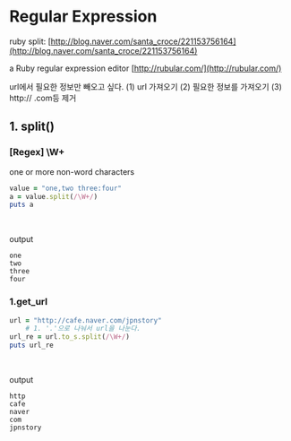 # Regular Expression

ruby split: [http://blog.naver.com/santa_croce/221153756164](http://blog.naver.com/santa_croce/221153756164) <br>

a Ruby regular expression editor [http://rubular.com/](http://rubular.com/) <br>

url에서 필요한 정보만 빼오고 싶다. 
(1) url 가져오기
(2) 필요한 정보를 가져오기
(3) http:// .com등 제거

## 1. split()

### [Regex] \W+ 
one or more non-word characters

```ruby
value = "one,two three:four"
a = value.split(/\W+/)
puts a
```
<br>

output

```
one
two
three
four
```
### 1.get_url

```ruby
url = "http://cafe.naver.com/jpnstory"
    # 1. '.'으로 나눠서 url을 나눈다.
url_re = url.to_s.split(/\W+/)    
puts url_re
```
<br>

output
```
http
cafe
naver
com
jpnstory
```
